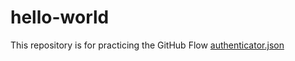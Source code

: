 # hello-world
This repository is for practicing the GitHub Flow
[authenticator.json](https://github.com/Gentlebourbon/hello-world/files/14157578/authenticator.json)
